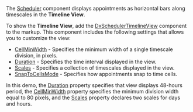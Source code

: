 The [Scheduler](https://docs.devexpress.com/Blazor/DevExpress.Blazor.DxScheduler) component displays appointments as horizontal bars along timescales in the **Timeline View**.

To show the **Timeline View**, add the [DxSchedulerTimelineView](https://docs.devexpress.com/Blazor/DevExpress.Blazor.DxSchedulerTimelineView) component to the markup. This component includes the following settings that allows you to customize the view:

* [CellMinWidth](https://docs.devexpress.com/Blazor/DevExpress.Blazor.DxSchedulerTimelineView.CellMinWidth) - Specifies the minimum width of a single timescale division, in pixels.
* [Duration](https://docs.devexpress.com/Blazor/DevExpress.Blazor.DxSchedulerTimelineView.Duration) - Specifies the time interval displayed in the view.
* [Scales](https://docs.devexpress.com/Blazor/DevExpress.Blazor.DxSchedulerTimelineView.Scales) - Specifies a collection of timescales displayed in the view.
* [SnapToCellsMode](https://docs.devexpress.com/Blazor/DevExpress.Blazor.DxSchedulerTimelineView.SnapToCellsMode) - Specifies how appointments snap to time cells.

In this demo, the [Duration](https://docs.devexpress.com/Blazor/DevExpress.Blazor.DxSchedulerTimelineView.Duration) property specifies that view displays 48-hours period, the [CellMinWidth](https://docs.devexpress.com/Blazor/DevExpress.Blazor.DxSchedulerTimelineView.CellMinWidth) property specifies the minimum division width equal to 80 pixels, and the [Scales](https://docs.devexpress.com/Blazor/DevExpress.Blazor.DxSchedulerTimelineView.Scales) property declares two scales for days and hours.